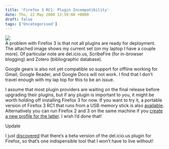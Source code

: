 ```yaml
---
title: 'Firefox 3 RC1: Plugin Incompatibility'
date: Thu, 22 May 2008 13:59:00 +0000
draft: false
tags: ['Uncategorised']
---
```


[![](https://blog.cpjobling.net/wp-content/uploads/2016/11/7879b-2008-05-22_1505.png?w=221)](https://blog.cpjobling.net/wp-content/uploads/2016/11/7879b-2008-05-22_1505.png)  
A problem with Firefox 3 is that not all plugins are ready for deployment. The attached image shows my current set (on my laptop I have a couple more). Of particular note are del.icio.us, ScribeFire (for in-browser blogging) and Zotero (bibliographic database).

Google gears is also not yet compatible so support for offline working for Gmail, Google Reader, and Google Docs will not work. I find that I don’t travel enough with my lap top for this to be an issue.

I assume that most plugin providers are waiting on the final release before upgrading their plugins, but if any plugin is important to you, it might be worth holding off installing Firefox 3 for now. If you want to try it, a portable version of Firefox 3 RC1 that runs from a USB memory stick is also [available](http://lifehacker.com/392293/firefox-3-rc-1-portable-edition-now-available). Alternatively you can run Firefox 2 and 3 on the same machine if you [create a new profile for the latter](http://blog.codefront.net/2007/08/20/how-to-have-firefox-3-and-firefox-2-running-at-the-same-time/). I wish I’d done that!

Update

I just [discovered](http://blog.delicious.com/blog/2008/04/firefox-3-delicious-and-you.html) that there’s a beta version of the del.icio.us plugin for Firefox, so that’s one indispensible tool that I won’t have to live without!